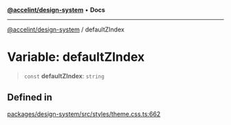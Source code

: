 [**@accelint/design-system**](../README.md) • **Docs**

***

[@accelint/design-system](../README.md) / defaultZIndex

# Variable: defaultZIndex

> `const` **defaultZIndex**: `string`

## Defined in

[packages/design-system/src/styles/theme.css.ts:662](https://github.com/gohypergiant/standard-toolkit/blob/258694cea8ed8bbd956b3cf5da47c2c9debcf127/packages/design-system/src/styles/theme.css.ts#L662)
